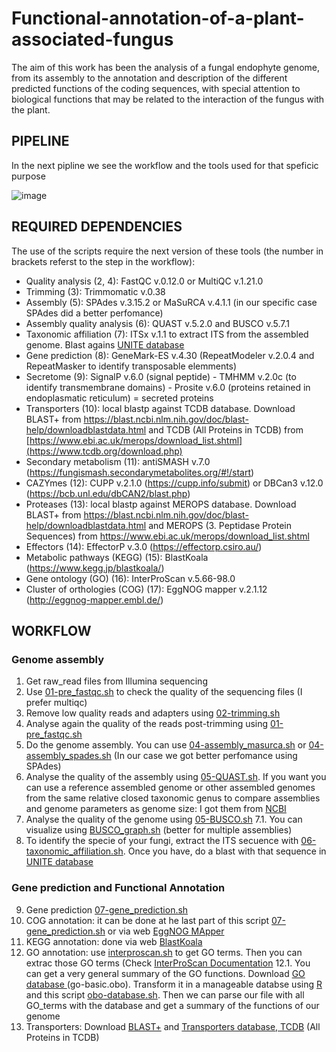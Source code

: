 # Functional-annotation-of-a-plant-associated-fungus
The aim of this work has been the analysis of a fungal endophyte genome, from its assembly to the annotation and description of the different predicted functions of the coding sequences, with special attention to biological functions that may be related to the interaction of the fungus with the plant.

## PIPELINE
In the next pipline we see the workflow and the tools used for that speficic purpose

![image](https://github.com/gmonteoliva/Functional-annotation-of-a-plant-associated-fungus/assets/166056678/591c03e9-456a-4934-bcdd-95c63ead64ea)

## REQUIRED DEPENDENCIES
The use of the scripts require the next version of these tools (the number in brackets referst to the step in the workflow):

- Quality analysis (2, 4): FastQC v.0.12.0 or MultiQC v.1.21.0
- Trimming (3): Trimmomatic v.0.38
- Assembly (5): SPAdes v.3.15.2 or MaSuRCA v.4.1.1 (in our specific case SPAdes did a better perfomance)
- Assembly quality analysis (6): QUAST v.5.2.0 and BUSCO v.5.7.1
- Taxonomic affiliation (7): ITSx v.1.1 to extract ITS from the assembled genome. Blast agains [UNITE database](https://unite.ut.ee/)
- Gene prediction (8): GeneMark-ES v.4.30 (RepeatModeler v.2.0.4 and RepeatMasker to identify transposable elemments)
- Secretome (9): SignalP v.6.0 (signal peptide) - TMHMM v.2.0c (to identify transmembrane domains) - Prosite v.6.0 (proteins retained in endoplasmatic reticulum) = secreted proteins
- Transporters (10): local blastp against TCDB database. Download BLAST+ from https://blast.ncbi.nlm.nih.gov/doc/blast-help/downloadblastdata.html and TCDB (All Proteins in TCDB) from [https://www.ebi.ac.uk/merops/download_list.shtml](https://www.tcdb.org/download.php)
- Secondary metabolism (11): antiSMASH v.7.0 (https://fungismash.secondarymetabolites.org/#!/start)
- CAZYmes (12): CUPP v.2.1.0 (https://cupp.info/submit) or DBCan3 v.12.0 (https://bcb.unl.edu/dbCAN2/blast.php)
- Proteases (13): local blastp against MEROPS database. Download BLAST+ from https://blast.ncbi.nlm.nih.gov/doc/blast-help/downloadblastdata.html and MEROPS (3. Peptidase Protein Sequences) from https://www.ebi.ac.uk/merops/download_list.shtml
- Effectors (14): EffectorP v.3.0 (https://effectorp.csiro.au/)
- Metabolic pathways (KEGG) (15): BlastKoala (https://www.kegg.jp/blastkoala/)
- Gene ontology (GO) (16): InterProScan v.5.66-98.0
- Cluster of orthologies (COG) (17): EggNOG mapper v.2.1.12 (http://eggnog-mapper.embl.de/)

## WORKFLOW

### Genome assembly
1. Get raw_read files from Illumina sequencing
2. Use [01-pre_fastqc.sh](https://github.com/gmonteoliva/Functional-annotation-of-a-plant-associated-fungus/blob/main/01-pre_fastqc.sh) to check the quality of the sequencing files (I prefer multiqc)
3. Remove low quality reads and adapters using [02-trimming.sh](https://github.com/gmonteoliva/Functional-annotation-of-a-plant-associated-fungus/blob/main/02-trimming.sh)
4. Analyse again the quality of the reads post-trimming using [01-pre_fastqc.sh](https://github.com/gmonteoliva/Functional-annotation-of-a-plant-associated-fungus/blob/main/01-pre_fastqc.sh)
5. Do the genome assembly. You can use [04-assembly_masurca.sh](https://github.com/gmonteoliva/Functional-annotation-of-a-plant-associated-fungus/blob/main/04-assembly_masurca.sh) or [04-assembly_spades.sh](https://github.com/gmonteoliva/Functional-annotation-of-a-plant-associated-fungus/blob/main/04-assembly_spades.sh) (In our case we got better perfomance using SPAdes)
6. Analyse the quality of the assembly using [05-QUAST.sh](https://github.com/gmonteoliva/Functional-annotation-of-a-plant-associated-fungus/blob/main/05-QUAST.sh). If you want you can use a reference assembled genome or other assembled genomes from the same relative closed taxonomic genus to compare assemblies and genome parameters as genome size: I got them from [NCBI](https://www.ncbi.nlm.nih.gov/datasets/genome/)
7. Analyse the quality of the genome using [05-BUSCO.sh](https://github.com/gmonteoliva/Functional-annotation-of-a-plant-associated-fungus/blob/main/05-BUSCO.sh)
7.1. You can visualize using [BUSCO_graph.sh](https://github.com/gmonteoliva/Functional-annotation-of-a-plant-associated-fungus/blob/main/BUSCO_graph.sh) (better for multiple assemblies)
8. To identify the specie of your fungi, extract the ITS secuence with [06-taxonomic_affiliation.sh](https://github.com/gmonteoliva/Functional-annotation-of-a-plant-associated-fungus/blob/main/06-taxonomic_affiliation.sh). Once you have, do a blast with that sequence in [UNITE database](https://unite.ut.ee/)

### Gene prediction and Functional Annotation
9. Gene prediction [07-gene_prediction.sh](https://github.com/gmonteoliva/Functional-annotation-of-a-plant-associated-fungus/blob/main/07-gene_prediction.sh)
10. COG annotation: it can be done at he last part of this script [07-gene_prediction.sh](https://github.com/gmonteoliva/Functional-annotation-of-a-plant-associated-fungus/blob/main/07-gene_prediction.sh) or via web [EggNOG MApper](http://eggnog-mapper.embl.de/)
11. KEGG annotation: done via web [BlastKoala](https://www.kegg.jp/blastkoala/)
12. GO annotation: use [interproscan.sh](https://github.com/gmonteoliva/Functional-annotation-of-a-plant-associated-fungus/blob/main/interproscan.sh) to get GO terms. Then you can extrac those GO terms (Check [InterProScan Documentation]([https://interproscan-docs.readthedocs.io/en/latest/Introduction.html](https://interproscan-docs.readthedocs.io/en/latest/OutputFormats.html))
12.1. You can get a very general summary of the GO functions. Download [GO database ](https://geneontology.org/docs/download-ontology/) (go-basic.obo). Transform it in a manageable databse using [R](https://posit.co/download/rstudio-desktop/) and this script [obo-database.sh](https://github.com/gmonteoliva/Functional-annotation-of-a-plant-associated-fungus/blob/main/obo-database.sh). Then we can parse our file with all GO_terms with the database and get a summary of the functions of our genome
13. Transporters: Download [BLAST+](https://blast.ncbi.nlm.nih.gov/doc/blast-help/downloadblastdata.html) and [Transporters database, TCDB](https://www.ebi.ac.uk/merops/download_list.shtml) (All Proteins in TCDB)



